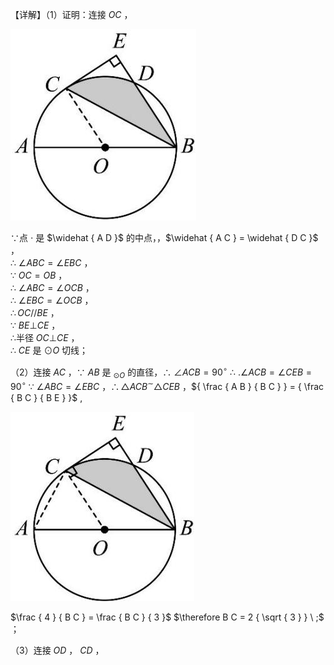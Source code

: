 【详解】（1）证明：连接 $O C$ ，

![](<../../qs_image_DB/专题3-6__圆的综合（27类题型）（解析版）/868c29695674aab3b2d8b434abc3d8a3507b75cfaea2a53c933c1e17cc2de9da.jpg>)

∵点 $\cdot$ 是 $\widehat { A D }$ 的中点，，$\widehat { A C } = \widehat { D C }$ ，  
∴ $\angle A B C = \angle E B C$ ，  
∵ $O C = O B$ ，  
∴ $\angle A B C = \angle O C B$ ，  
∴ $\angle E B C = \angle O C B$ ，  
$\therefore O C / / B E$ ，  
∵ $B E \bot C E$ ，  
∴半径 $O C \bot C E$ ，  
∴ $C E$ 是 $\odot O$ 切线；

（2）连接 $A C$ ，∵ $A B$ 是 $_ { \odot O }$ 的直径，∴ $\angle A C B = 9 0 ^ { \circ }$ ∴ $. \angle A C B = \angle C E B = 9 0 ^ { \circ }$ ∵ $\angle A B C = \angle E B C$ ，$\therefore \triangle A C B ^ { \sim } \triangle C E B$ ，${ \frac { A B } { B C } } = { \frac { B C } { B E } }$ ,

![](<../../qs_image_DB/专题3-6__圆的综合（27类题型）（解析版）/fd1e8038aed37bfac9c45a45e05c3851d9fe2060d2f79a1fc9f82fb7caed37ca.jpg>)

$\frac { 4 } { B C } = \frac { B C } { 3 }$ $\therefore B C = 2 { \sqrt { 3 } } \ ;$ ；

（3）连接 $O D$ ， $C D$ ，
